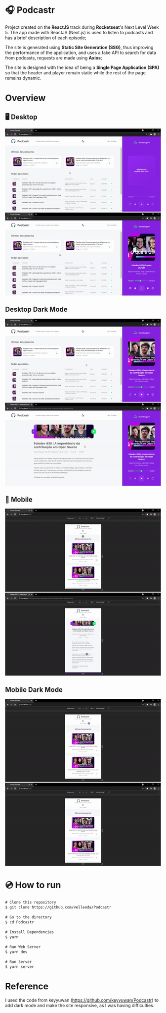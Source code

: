 # 🎧 Podcastr
  
Project created on the **ReactJS** track during **Rocketseat**'s Next Level Week 5. The app made with ReactJS (Next.js) is used to listen to podcasts and has a brief description of each episode;
  
The site is generated using **Static Site Generation (SSG)**, thus improving the performance of the application, and uses a fake API to search for data from podcasts, requests are made using **Axios**;
  
The site is designed with the idea of ​​being a **Single Page Application (SPA)** so that the header and player remain static while the rest of the page remains dynamic.
  
# Overview

## 🖥️ Desktop

![](./public/gifs/default/defaultMain.gif)
![](./public/gifs/default/defaultSub.gif)

## Desktop Dark Mode

![](./public/gifs/defaultDark/defaultDarkMain.gif)
![](./public/gifs/defaultDark/defaultDarkSub.gif)

## 📱 Mobile

![](./public/gifs/responsive/responsiveMain.gif)
![](./public/gifs/responsive/responsiveSub.gif)

## Mobile Dark Mode

![](./public/gifs/responsiveDark/responsiveDarkMain.gif)
![](./public/gifs/responsiveDark/responsiveDarkSub.gif)

# 💿 How to run

```
# Clone this repository
$ git clone https://github.com/velleeda/Podcastr

# Go to the directory
$ cd Podcastr

# Install Dependencies
$ yarn

# Run Web Server
$ yarn dev

# Run Server
$ yarn server

```

# Reference

I used the code from keyyuwan (https://github.com/keyyuwan/Podcastr) to add dark mode and make the site responsive, as I was having difficulties.
